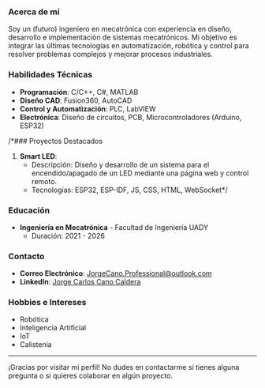 ### Acerca de mí
Soy un (futuro) ingeniero en mecatrónica con experiencia en diseño, desarrollo e implementación de sistemas mecatrónicos. Mi objetivo es integrar las últimas tecnologías en automatización, robótica y control para resolver problemas complejos y mejorar procesos industriales.

### Habilidades Técnicas
- **Programación**: C/C++, C#, MATLAB 
- **Diseño CAD**: Fusion360, AutoCAD
- **Control y Automatización**: PLC, LabVIEW
- **Electrónica**: Diseño de circuitos, PCB, Microcontroladores (Arduino, ESP32)

/*### Proyectos Destacados
1. **Smart LED**:
   - Descripción: Diseño y desarrollo de un sistema para el encendido/apagado de un LED mediante una página web y control remoto.
   - Tecnologías: ESP32, ESP-IDF, JS, CSS, HTML, WebSocket*/

### Educación
- **Ingeniería en Mecatrónica** - Facultad de Ingeniería UADY
  - Duración: 2021 - 2026

### Contacto
- **Correo Electrónico**: JorgeCano.Professional@outlook.com
- **LinkedIn**: [Jorge Carlos Cano Caldera](https://www.linkedin.com/in/jorge-carlos-cano-caldera-2a04a6284/)

### Hobbies e Intereses
- Robótica
- Inteligencia Artificial
- IoT
- Calistenia

---

¡Gracias por visitar mi perfil! No dudes en contactarme si tienes alguna pregunta o si quieres colaborar en algún proyecto.
